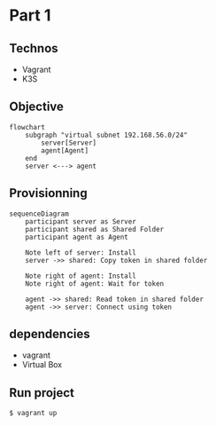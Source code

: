 # Part 1

## Technos

 - Vagrant
 - K3S

## Objective

```mermaid
flowchart
    subgraph "virtual subnet 192.168.56.0/24"
        server[Server]
        agent[Agent]
    end
    server <---> agent
```

## Provisionning

```mermaid
sequenceDiagram
    participant server as Server
    participant shared as Shared Folder
    participant agent as Agent

    Note left of server: Install
    server ->> shared: Copy token in shared folder
    
    Note right of agent: Install
    Note right of agent: Wait for token

    agent ->> shared: Read token in shared folder
    agent ->> server: Connect using token
```

## dependencies

 - vagrant
 - Virtual Box

## Run project

```bash
$ vagrant up
```
